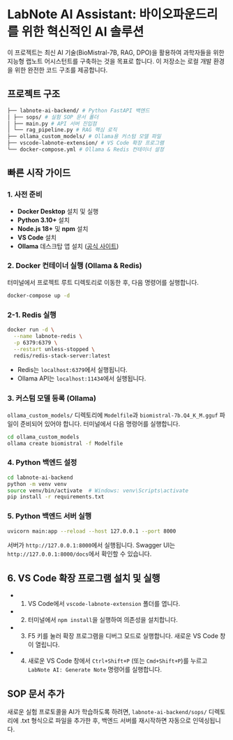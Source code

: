 # LabNote AI Assistant: 바이오파운드리를 위한 혁신적인 AI 솔루션

이 프로젝트는 최신 AI 기술(BioMistral-7B, RAG, DPO)을 활용하여 과학자들을 위한 지능형 랩노트 어시스턴트를 구축하는 것을 목표로 합니다. 이 저장소는 로컬 개발 환경을 위한 완전한 코드 구조를 제공합니다.

## 프로젝트 구조
```bash
├── labnote-ai-backend/ # Python FastAPI 백엔드
│ ├── sops/ # 실험 SOP 문서 폴더
│ ├── main.py # API 서버 진입점
│ └── rag_pipeline.py # RAG 핵심 로직
├── ollama_custom_models/ # Ollama용 커스텀 모델 파일
├── vscode-labnote-extension/ # VS Code 확장 프로그램
└── docker-compose.yml # Ollama & Redis 컨테이너 설정
```


## 빠른 시작 가이드

### 1. 사전 준비
- **Docker Desktop** 설치 및 실행
- **Python 3.10+** 설치
- **Node.js 18+** 및 **npm** 설치
- **VS Code** 설치
- **Ollama** 데스크탑 앱 설치 ([공식 사이트](https://ollama.com/))

### 2. Docker 컨테이너 실행 (Ollama & Redis)
터미널에서 프로젝트 루트 디렉토리로 이동한 후, 다음 명령어를 실행합니다.
```bash
docker-compose up -d
```
### 2-1. Redis 실행
```bash
docker run -d \
  --name labnote-redis \
  -p 6379:6379 \
  --restart unless-stopped \
  redis/redis-stack-server:latest
```

* Redis는 `localhost:6379`에서 실행됩니다.
* Ollama API는 `localhost:11434`에서 실행됩니다.

### 3. 커스텀 모델 등록 (Ollama)
`ollama_custom_models/` 디렉토리에 `Modelfile`과 `biomistral-7b.Q4_K_M.gguf` 파일이 준비되어 있어야 합니다. 터미널에서 다음 명령어를 실행합니다.

```bash
cd ollama_custom_models
ollama create biomistral -f Modelfile
``` 
### 4. Python 백엔드 설정
```bash
cd labnote-ai-backend
python -m venv venv
source venv/bin/activate  # Windows: venv\Scripts\activate
pip install -r requirements.txt
```

### 5. Python 백엔드 서버 실행
```bash
uvicorn main:app --reload --host 127.0.0.1 --port 8000
```
서버가 `http://127.0.0.1:8000`에서 실행됩니다. Swagger UI는 `http://127.0.0.1:8000/docs`에서 확인할 수 있습니다.

## 6. VS Code 확장 프로그램 설치 및 실행
* 1. VS Code에서 `vscode-labnote-extension` 폴더를 엽니다.
* 2. 터미널에서 `npm install`을 실행하여 의존성을 설치합니다.
* 3. F5 키를 눌러 확장 프로그램을 디버그 모드로 실행합니다. 새로운 VS Code 창이 열립니다.
* 4. 새로운 VS Code 창에서 `Ctrl+Shift+P` (또는 `Cmd+Shift+P`)를 누르고 `LabNote AI: Generate Note` 명령어를 실행합니다.

## SOP 문서 추가
새로운 실험 프로토콜을 AI가 학습하도록 하려면, `labnote-ai-backend/sops/` 디렉토리에 .txt 형식으로 파일을 추가한 후, 백엔드 서버를 재시작하면 자동으로 인덱싱됩니다.


## 